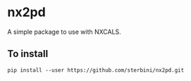 # nx2pd
A simple package to use with NXCALS.

## To install
```
pip install --user https://github.com/sterbini/nx2pd.git
```
